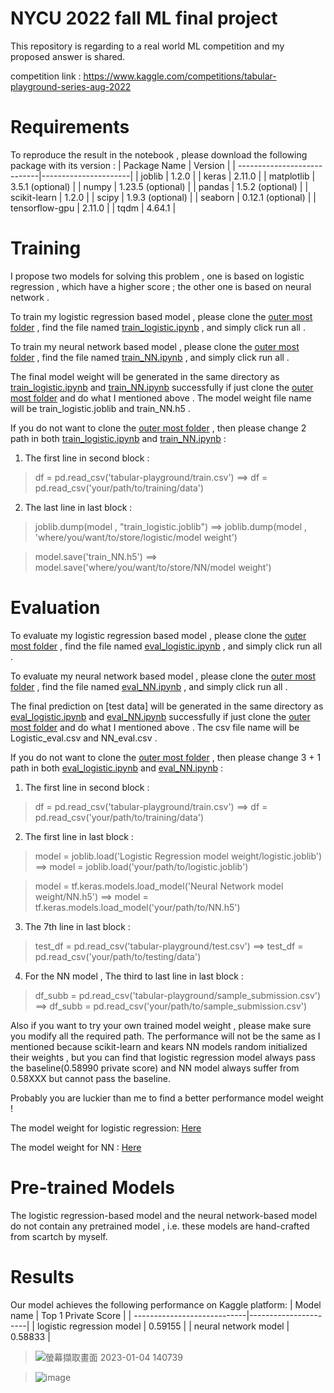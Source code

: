 # NYCU 2022 fall ML final project
This repository is regarding to a real world ML competition and my proposed answer is shared. 

competition link : https://www.kaggle.com/competitions/tabular-playground-series-aug-2022

# Requirements

To reproduce the result in the notebook , please download the following package with its version : 
| Package Name                |      Version         |
| ----------------------------|----------------------|
| joblib   |      1.2.0         |
| keras        |      2.11.0        |
| matplotlib   |      3.5.1		  (optional)         |
| numpy        |      1.23.5	  (optional)        |
| pandas        |      1.5.2		  (optional)        |
| scikit-learn   |     1.2.0         |
| scipy        |      1.9.3		  (optional)        |
| seaborn   |       0.12.1	  (optional)        |
| tensorflow-gpu        |      2.11.0        |
| tqdm        |     4.64.1        |

# Training

I propose two models for solving this problem , one is based on logistic regression , which have a higher score ; the other one is based on neural network .

To train my logistic regression based model , please clone the [outer most folder](https://github.com/za970120604/NYCU-2022-fall-ML-final-project/tree/main/ML%20final%20project) , find the file named [train_logistic.ipynb](https://github.com/za970120604/NYCU-2022-fall-ML-final-project/blob/main/ML%20final%20project/train_logistic.ipynb) , and simply click run all . 

To train my neural network based model , please clone the [outer most folder](https://github.com/za970120604/NYCU-2022-fall-ML-final-project/tree/main/ML%20final%20project) , find the file named [train_NN.ipynb](https://github.com/za970120604/NYCU-2022-fall-ML-final-project/blob/main/ML%20final%20project/train_NN.ipynb) , and simply click run all .

The final model weight will be generated in the same directory as [train_logistic.ipynb](https://github.com/za970120604/NYCU-2022-fall-ML-final-project/blob/main/ML%20final%20project/train_logistic.ipynb) and [train_NN.ipynb](https://github.com/za970120604/NYCU-2022-fall-ML-final-project/blob/main/ML%20final%20project/train_NN.ipynb) successfully if just clone the [outer most folder](https://github.com/za970120604/NYCU-2022-fall-ML-final-project/tree/main/ML%20final%20project) and do what I mentioned above . The model weight file name will be train_logistic.joblib and train_NN.h5 . 


If you do not want to clone the [outer most folder](https://github.com/za970120604/NYCU-2022-fall-ML-final-project/tree/main/ML%20final%20project) , then please change 2 path in both [train_logistic.ipynb](https://github.com/za970120604/NYCU-2022-fall-ML-final-project/blob/main/ML%20final%20project/train_logistic.ipynb) and [train_NN.ipynb](https://github.com/za970120604/NYCU-2022-fall-ML-final-project/blob/main/ML%20final%20project/train_NN.ipynb) : 

1. The first line in second block : 

>df = pd.read_csv('tabular-playground/train.csv') ==> df = pd.read_csv('your/path/to/training/data')

2. The last line in last block : 

> joblib.dump(model , "train_logistic.joblib") ==>  joblib.dump(model , 'where/you/want/to/store/logistic/model weight')

> model.save('train_NN.h5') ==>  model.save('where/you/want/to/store/NN/model weight')


# Evaluation
To evaluate my logistic regression based model , please clone the [outer most folder](https://github.com/za970120604/NYCU-2022-fall-ML-final-project/tree/main/ML%20final%20project) , find the file named [eval_logistic.ipynb](https://github.com/za970120604/NYCU-2022-fall-ML-final-project/blob/main/ML%20final%20project/eval_logistic.ipynb) , and simply click run all . 

To evaluate my neural network based model , please clone the [outer most folder](https://github.com/za970120604/NYCU-2022-fall-ML-final-project/tree/main/ML%20final%20project) , find the file named [eval_NN.ipynb](https://github.com/za970120604/NYCU-2022-fall-ML-final-project/blob/main/ML%20final%20project/eval_NN.ipynb) , and simply click run all .


The final prediction on [test data] will be generated in the same directory as [eval_logistic.ipynb](https://github.com/za970120604/NYCU-2022-fall-ML-final-project/blob/main/ML%20final%20project/eval_logistic.ipynb) and [eval_NN.ipynb](https://github.com/za970120604/NYCU-2022-fall-ML-final-project/blob/main/ML%20final%20project/eval_NN.ipynb) successfully if just clone the [outer most folder](https://github.com/za970120604/NYCU-2022-fall-ML-final-project/tree/main/ML%20final%20project) and do what I mentioned above . The csv file name will be Logistic_eval.csv and NN_eval.csv . 


If you do not want to clone the [outer most folder](https://github.com/za970120604/NYCU-2022-fall-ML-final-project/tree/main/ML%20final%20project) , then please change 3 + 1 path in both [eval_logistic.ipynb](https://github.com/za970120604/NYCU-2022-fall-ML-final-project/blob/main/ML%20final%20project/eval_logistic.ipynb) and [eval_NN.ipynb](https://github.com/za970120604/NYCU-2022-fall-ML-final-project/blob/main/ML%20final%20project/eval_NN.ipynb) : 

1. The first line in second block : 

>df = pd.read_csv('tabular-playground/train.csv') ==> df = pd.read_csv('your/path/to/training/data')

2. The first line in last block : 

>model = joblib.load('Logistic Regression model weight/logistic.joblib') ==> model = joblib.load('your/path/to/logistic.joblib')

>model = tf.keras.models.load_model('Neural Network model weight/NN.h5') ==> model = tf.keras.models.load_model('your/path/to/NN.h5')

3. The 7th line in last block : 

>test_df = pd.read_csv('tabular-playground/test.csv') ==> test_df = pd.read_csv('your/path/to/testing/data')

4. For the NN model , The third to last line in last block : 
>df_subb = pd.read_csv('tabular-playground/sample_submission.csv') ==> df_subb = pd.read_csv('your/path/to/sample_submission.csv')

Also if you want to try your own trained model weight , please make sure you modify all the required path.
The performance will not be the same as I mentioned because scikit-learn and kears NN models random initialized their weights , but you can find that logistic regression model always pass the baseline(0.58990 private score) and NN model always suffer from 0.58XXX but cannot pass the baseline.

Probably you are luckier than me to find a better performance model weight !


The model weight for logistic regression: [Here](https://github.com/za970120604/NYCU-2022-fall-ML-final-project/blob/main/ML%20final%20project/Logistic%20Regression%20model%20weight/logistic.joblib)

The model weight for NN : [Here](https://github.com/za970120604/NYCU-2022-fall-ML-final-project/blob/main/ML%20final%20project/Neural%20Network%20model%20weight/NN.h5)

# Pre-trained Models
The logistic regression-based model and the neural network-based model do not contain any pretrained model , i.e. these models are hand-crafted from scartch by myself.

# Results
Our model achieves the following performance on Kaggle platform:
| Model name                  |  Top 1 Private Score |
| ----------------------------|----------------------|
| logistic regression model   |      0.59155         |
| neural network model        |      0.58833         |

>![螢幕擷取畫面 2023-01-04 140739](https://user-images.githubusercontent.com/72210437/210575615-05fb60a9-461c-421c-ae5b-94e477f25f1d.png)

>![image](https://user-images.githubusercontent.com/72210437/210576270-b8521cbf-e945-4ffd-a9bd-7c9e49d3a4b5.png)


